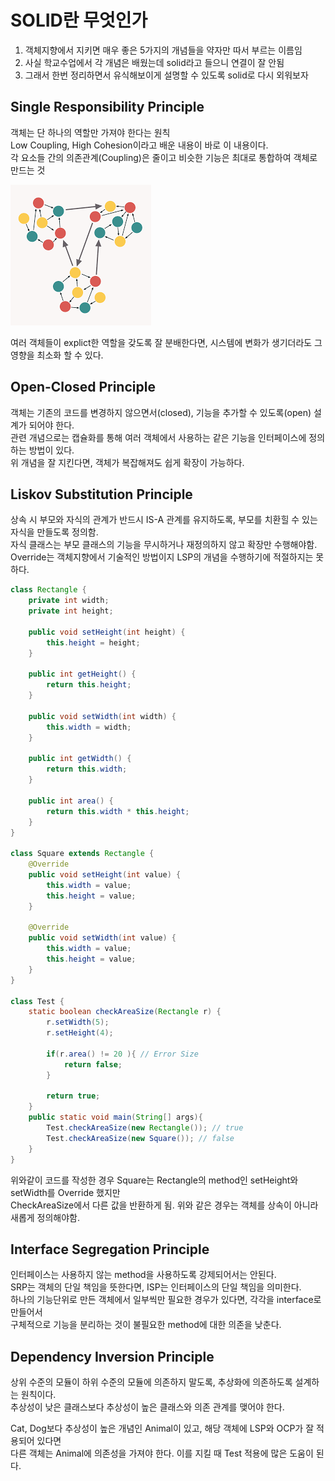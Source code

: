 # SOLID란 무엇인가

1. 객체지향에서 지키면 매우 좋은 5가지의 개념들을 약자만 따서 부르는 이름임
2. 사실 학교수업에서 각 개념은 배웠는데 solid라고 들으니 연결이 잘 안됨
3. 그래서 한번 정리하면서 유식해보이게 설명할 수 있도록 solid로 다시 외워보자

## Single Responsibility Principle

객체는 단 하나의 역할만 가져야 한다는 원칙 \
Low Coupling, High Cohesion이라고 배운 내용이 바로 이 내용이다. \
각 요소들 간의 의존관계(Coupling)은 줄이고 비슷한 기능은 최대로 통합하여 객체로 만드는 것

![SRP 설명](./single.png)

여러 객체들이 explict한 역할을 갖도록 잘 분배한다면, 시스템에 변화가 생기더라도 그 영향을 최소화 할 수 있다.

## Open-Closed Principle

객체는 기존의 코드를 변경하지 않으면서(closed), 기능을 추가할 수 있도록(open) 설계가 되어야 한다. \
관련 개념으로는 캡슐화를 통해 여러 객체에서 사용하는 같은 기능을 인터페이스에 정의하는 방법이 있다. \
위 개념을 잘 지킨다면, 객체가 복잡해져도 쉽게 확장이 가능하다.

## Liskov Substitution Principle

상속 시 부모와 자식의 관계가 반드시 IS-A 관계를 유지하도록, 부모를 치환힐 수 있는 자식을 만들도록 정의함. \
자식 클래스는 부모 클래스의 기능을 무시하거나 재정의하지 않고 확장만 수행해야함. \
Override는 객체지향에서 기술적인 방법이지 LSP의 개념을 수행하기에 적절하지는 못하다.

```java
class Rectangle {
    private int width;
    private int height;

    public void setHeight(int height) {
        this.height = height;
    }

    public int getHeight() {
        return this.height;
    }

    public void setWidth(int width) {
        this.width = width;
    }

    public int getWidth() {
        return this.width;
    }

    public int area() {
        return this.width * this.height;
    }
}

class Square extends Rectangle {
    @Override
    public void setHeight(int value) {
        this.width = value;
        this.height = value;
    }

    @Override
    public void setWidth(int value) {
        this.width = value;
        this.height = value;
    }
}

class Test {
    static boolean checkAreaSize(Rectangle r) {
        r.setWidth(5);
        r.setHeight(4);

        if(r.area() != 20 ){ // Error Size
            return false;
        }

        return true;
    }
    public static void main(String[] args){
        Test.checkAreaSize(new Rectangle()); // true
        Test.checkAreaSize(new Square()); // false
    }
}
```

위와같이 코드를 작성한 경우 Square는 Rectangle의 method인 setHeight와 setWidth를 Override 했지만 \
CheckAreaSize에서 다른 값을 반환하게 됨. 위와 같은 경우는 객체를 상속이 아니라 새롭게 정의해야함.

## Interface Segregation Principle

인터페이스는 사용하지 않는 method을 사용하도록 강제되어서는 안된다. \
SRP는 객체의 단일 책임을 뜻한다면, ISP는 인터페이스의 단일 책임을 의미한다. \
하나의 기능단위로 만든 객체에서 일부씩만 필요한 경우가 있다면, 각각을 interface로 만들어서 \
구체적으로 기능을 분리하는 것이 불필요한 method에 대한 의존을 낮춘다.

## Dependency Inversion Principle

상위 수준의 모듈이 하위 수준의 모듈에 의존하지 말도록, 추상화에 의존하도록 설계하는 원칙이다. \
추상성이 낮은 클래스보다 추상성이 높은 클래스와 의존 관계를 맺어야 한다.

Cat, Dog보다 추상성이 높은 개념인 Animal이 있고, 해당 객체에 LSP와 OCP가 잘 적용되어 있다면 \
다른 객체는 Animal에 의존성을 가져야 한다. 이를 지킬 때 Test 적용에 많은 도움이 된다.
